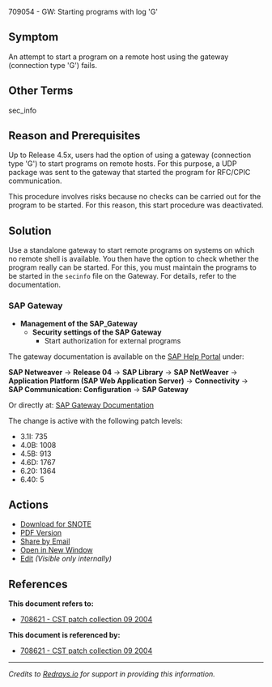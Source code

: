 709054 - GW: Starting programs with log 'G'

## Symptom

An attempt to start a program on a remote host using the gateway (connection type 'G') fails.

## Other Terms

sec_info

## Reason and Prerequisites

Up to Release 4.5x, users had the option of using a gateway (connection type 'G') to start programs on remote hosts. For this purpose, a UDP package was sent to the gateway that started the program for RFC/CPIC communication.

This procedure involves risks because no checks can be carried out for the program to be started. For this reason, this start procedure was deactivated.

## Solution

Use a standalone gateway to start remote programs on systems on which no remote shell is available. You then have the option to check whether the program really can be started. For this, you must maintain the programs to be started in the `secinfo` file on the Gateway. For details, refer to the documentation.

### SAP Gateway
- **Management of the SAP_Gateway**
  - **Security settings of the SAP Gateway**
    - Start authorization for external programs

The gateway documentation is available on the [SAP Help Portal](http://help.sap.com) under:

**SAP Netweaver** → **Release 04** → **SAP Library** → **SAP NetWeaver** → **Application Platform (SAP Web Application Server)** → **Connectivity** → **SAP Communication: Configuration** → **SAP Gateway**

Or directly at: [SAP Gateway Documentation](http://help.sap.com/saphelp_nw04/helpdata/en/2a/90d038f58f863de10000000a11402f/frameset.htm)

The change is active with the following patch levels:
- 3.1I: 735
- 4.0B: 1008
- 4.5B: 913
- 4.6D: 1767
- 6.20: 1364
- 6.40: 5

## Actions

- [Download for SNOTE](https://notesdownloads.sap.com/note/0040000015615902017)
- [PDF Version](https://userapps.support.sap.com/sap/support/sfm/notes/print/0000709054?language=en-US&token=E4D5214166377D6DD1D89954A4797E52)
- [Share by Email](https://me.sap.com/notes/0000709054/share)
- [Open in New Window](https://me.sap.com/notes/0000709054/open)
- [Edit](https://i7p.wdf.sap.corp/sap/support/notes/edit/0000709054) *(Visible only internally)*

## References

**This document refers to:**
- [708621 - CST patch collection 09 2004](https://me.sap.com/notes/708621)

**This document is referenced by:**
- [708621 - CST patch collection 09 2004](https://me.sap.com/notes/708621)

---

*Credits to [Redrays.io](https://redrays.io) for support in providing this information.*